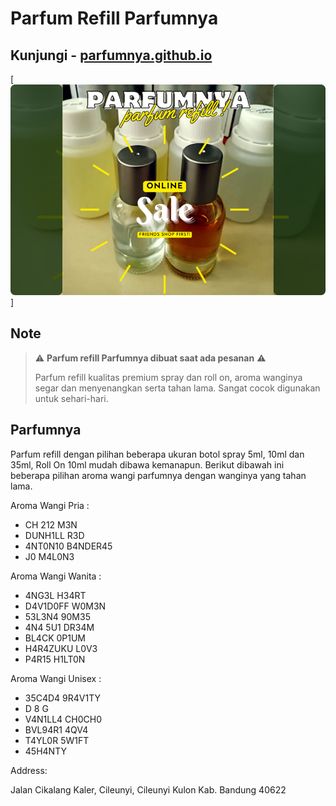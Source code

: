 # Parfum Refill Parfumnya

## Kunjungi - [parfumnya.github.io](https://parfumnya.github.io/)

[![screenshot](/screenshot.PNG)]

## Note

> :warning: **Parfum refill Parfumnya dibuat saat ada pesanan** :warning:
>
> Parfum refill kualitas premium spray dan roll on, aroma wanginya segar dan menyenangkan serta tahan lama. Sangat cocok digunakan untuk sehari-hari.

## Parfumnya

Parfum refill dengan pilihan beberapa ukuran botol spray 5ml, 10ml dan 35ml, Roll On 10ml mudah dibawa kemanapun.
Berikut dibawah ini beberapa pilihan aroma wangi parfumnya dengan wanginya yang tahan lama.

Aroma Wangi Pria :

- CH 212 M3N
- DUNH1LL R3D
- 4NT0N10 B4NDER45
- J0 M4L0N3

Aroma Wangi Wanita :

- 4NG3L H34RT
- D4V1D0FF W0M3N
- 53L3N4 90M35
- 4N4 5U1 DR34M
- BL4CK 0P1UM
- H4R4ZUKU L0V3
- P4R15 H1LT0N

Aroma Wangi Unisex :

- 35C4D4 9R4V1TY
- D 8 G
- V4N1LL4 CH0CH0
- BVL94R1 4QV4
- T4YL0R 5W1FT
- 45H4NTY


Address:

Jalan Cikalang Kaler, Cileunyi, Cileunyi Kulon
Kab. Bandung 40622

